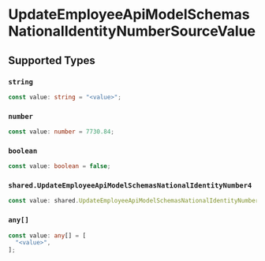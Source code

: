 # UpdateEmployeeApiModelSchemasNationalIdentityNumberSourceValue


## Supported Types

### `string`

```typescript
const value: string = "<value>";
```

### `number`

```typescript
const value: number = 7730.84;
```

### `boolean`

```typescript
const value: boolean = false;
```

### `shared.UpdateEmployeeApiModelSchemasNationalIdentityNumber4`

```typescript
const value: shared.UpdateEmployeeApiModelSchemasNationalIdentityNumber4 = {};
```

### `any[]`

```typescript
const value: any[] = [
  "<value>",
];
```


